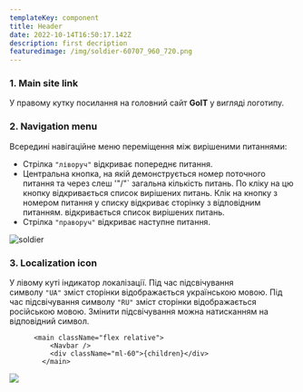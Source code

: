 ```yaml
---
templateKey: component
title: Header
date: 2022-10-14T16:50:17.142Z
description: first decription
featuredimage: /img/soldier-60707_960_720.png
---
```


### 1. Main site link

У правому кутку посилання на головний сайт **GoIT** у вигляді логотипу.

### 2. Navigation menu

Всередині навігаційне меню переміщення між вирішеними питаннями:

- Стрілка `"ліворуч"` відкриває попереднє питання.
- Центральна кнопка, на якій демонструється номер поточного питання та через слеш '"/"` загальна кількість питань. По кліку на цю кнопку відкривається список вирішених питань. Клік на кнопку з номером питання у списку відкриває сторінку з відповідним питанням. відкривається список вирішених питань.
- Стрілка `"праворуч"` відкриває наступне питання.

![soldier](/img/soldier-60707_960_720.png)

### 3. Localization icon

У лівому куті індикатор локалізації. Під час підсвічування символу `"UA"` зміст сторінки відображається українською мовою. Під час підсвічування символу `"RU"` зміст сторінки відображається російською мовою. Змінити підсвічування можна натисканням на відповідний символ.

```chuck
      <main className="flex relative">
          <Navbar />
          <div className="ml-60">{children}</div>
        </main>
```

![](/img/soldier-60707_960_720.png)
